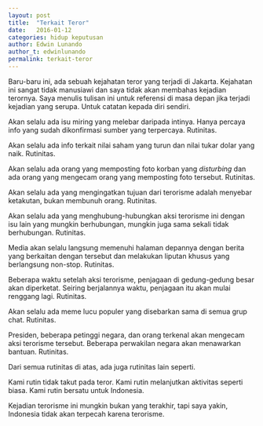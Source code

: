 ```yaml
---
layout: post
title:  "Terkait Teror"
date:   2016-01-12
categories: hidup keputusan
author: Edwin Lunando
author_t: edwinlunando
permalink: terkait-teror
---
```


Baru-baru ini, ada sebuah kejahatan teror yang terjadi di Jakarta. Kejahatan ini sangat tidak manusiawi dan saya tidak akan membahas kejadian terornya. Saya menulis tulisan ini untuk referensi di masa depan jika terjadi kejadian yang serupa. Untuk catatan kepada diri sendiri.

Akan selalu ada isu miring yang melebar daripada intinya. Hanya percaya info yang sudah dikonfirmasi sumber yang terpercaya. Rutinitas.

Akan selalu ada info terkait nilai saham yang turun dan nilai tukar dolar yang naik. Rutinitas.

Akan selalu ada orang yang memposting foto korban yang *disturbing* dan ada orang yang mengecam orang yang memposting foto tersebut. Rutinitas.

Akan selalu ada yang mengingatkan tujuan dari terorisme adalah menyebar ketakutan, bukan membunuh orang. Rutinitas.

Akan selalu ada yang menghubung-hubungkan aksi terorisme ini dengan isu lain yang mungkin berhubungan, mungkin juga sama sekali tidak berhubungan. Rutinitas.

Media akan selalu langsung memenuhi halaman depannya dengan berita yang berkaitan dengan tersebut dan melakukan liputan khusus yang berlangsung non-stop. Rutinitas.

Beberapa waktu setelah aksi terorisme, penjagaan di gedung-gedung besar akan diperketat. Seiring berjalannya waktu, penjagaan itu akan mulai renggang lagi. Rutinitas.

Akan selalu ada meme lucu populer yang disebarkan sama di semua grup chat. Rutinitas.

Presiden, beberapa petinggi negara, dan orang terkenal akan mengecam aksi terorisme tersebut. Beberapa perwakilan negara akan menawarkan bantuan. Rutinitas.

Dari semua rutinitas di atas, ada juga rutinitas lain seperti.

Kami rutin tidak takut pada teror. Kami rutin melanjutkan aktivitas seperti biasa. Kami rutin bersatu untuk Indonesia.

Kejadian terorisme ini mungkin bukan yang terakhir, tapi saya yakin, Indonesia tidak akan terpecah karena terorisme.
